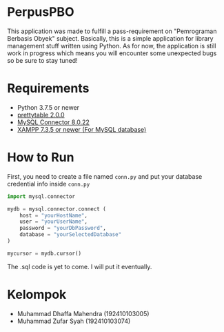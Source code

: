 # PerpusPBO
This application was made to fulfill a pass-requirement on "Pemrograman Berbasis Obyek" subject.
Basically, this is a simple application for library management stuff written using Python. As for now, the application is still work in progress which means you will encounter some unexpected bugs so be sure to stay tuned!

# Requirements
- Python 3.7.5 or newer
- [prettytable 2.0.0](https://pypi.org/project/prettytable/)
- [MySQL Connector 8.0.22](https://dev.mysql.com/downloads/connector/python/)
- [XAMPP 7.3.5 or newer (For MySQL database)](https://www.apachefriends.org/download.html)

# How to Run
First, you need to create a file named `conn.py` and put your database credential info inside `conn.py`
```py
import mysql.connector

mydb = mysql.connector.connect (
	host = "yourHostName",
	user = "yourUserName",
	password = "yourDbPassword",
	database = "yourSelectedDatabase"
)

mycursor = mydb.cursor()
```
The .sql code is yet to come. I will put it eventually.

# Kelompok
- Muhammad Dhaffa Mahendra (192410103005)
- Muhammad Zufar Syah (192410103074)
